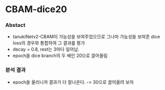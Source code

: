 # CBAM-dice20

### Abstact
- tanukiNetv2-CBAM이 가능성을 보여주었으므로 그나마 가능성을 보여준 dice loss의 경우와 통합하여 그 결과를 평가
- decay = 0.8, rest는 3마다 일어남.
- epoch을 dice branch의 두 배인 20으로 끌어올림

### 분석 결과
- epoch을 올리니까 결과가 더 잘나온다. -> 30으로 끌어올려 보자